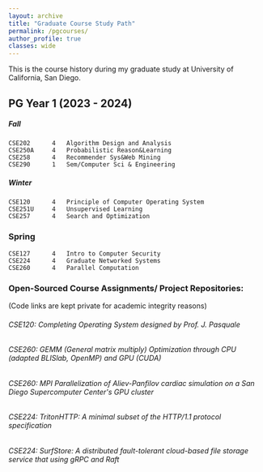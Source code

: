 ```yaml
---
layout: archive
title: "Graduate Course Study Path"
permalink: /pgcourses/
author_profile: true
classes: wide
---
```


This is the course history during my graduate study at University of California, San Diego.

## PG Year 1 (2023 - 2024)

##### Fall

```angular2html
CSE202 	    4   Algorithm Design and Analysis
CSE250A     4   Probabilistic Reason&Learning
CSE258 	    4   Recommender Sys&Web Mining
CSE290 	    1   Sem/Computer Sci & Engineering
```

##### Winter

```angular2html
CSE120 	    4   Principle of Computer Operating System
CSE251U     4   Unsupervised Learning
CSE257 	    4   Search and Optimization
```

### Spring

```angular2html
CSE127 	    4   Intro to Computer Security
CSE224 	    4   Graduate Networked Systems
CSE260 	    4   Parallel Computation
```

### Open-Sourced Course Assignments/ Project Repositories:

(Code links are kept private for academic integrity reasons)

###### CSE120: Completing Operating System designed by Prof. J. Pasquale

###### CSE260: GEMM (General matrix multiply) Optimization through CPU (adapted BLISlab, OpenMP) and GPU (CUDA)

###### CSE260: MPI Parallelization of Aliev-Panfilov cardiac simulation on a San Diego Supercomputer Center's GPU cluster
 
###### CSE224: TritonHTTP: A minimal subset of the HTTP/1.1 protocol specification

###### CSE224: SurfStore: A distributed fault-tolerant cloud-based file storage service that using gRPC and Raft
